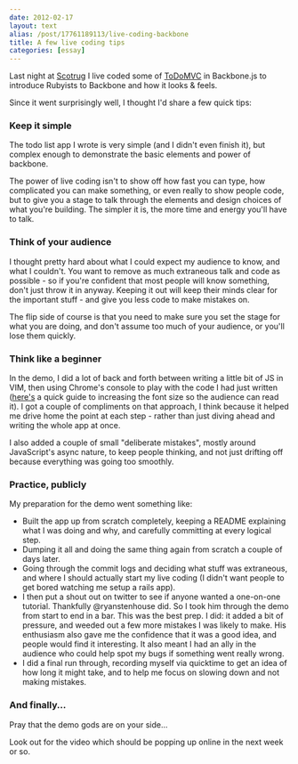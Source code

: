 ```yaml
---
date: 2012-02-17
layout: text
alias: /post/17761189113/live-coding-backbone
title: A few live coding tips
categories: [essay]
---
```


Last night at [Scotrug](http://scotrug.org) I live coded some of [ToDoMVC](http://addyosmani.github.com/todomvc/) in Backbone.js to introduce Rubyists to Backbone and how it looks & feels.

Since it went surprisingly well, I thought I'd share a few quick tips:

### Keep it simple ###
The todo list app I wrote is very simple (and I didn't even finish it), but complex enough to demonstrate the basic elements and power of backbone.

The power of live coding isn't to show off how fast you can type, how complicated you can make something, or even really to show people code, but to give you a stage to talk through the elements and design choices of what you're building. The simpler it is, the more time and energy you'll have to talk.

### Think of your audience ###
I thought pretty hard about what I could expect my audience to know, and what I couldn't. You want to remove as much extraneous talk and code as possible - so if you're confident that most people will know something, don't just throw it in anyway. Keeping it out will keep their minds clear for the important stuff - and give you less code to make mistakes on.

The flip side of course is that you need to make sure you set the stage for what you are doing, and don't assume too much of your audience, or you'll lose them quickly.


### Think like a beginner ###
In the demo, I did a lot of back and forth between writing a little bit of JS in VIM, then using Chrome's console to play with the code I had just written ([here's](http://blog.dotsmart.net/2011/09/30/change-font-size-in-chrome-devtools/) a quick guide to increasing the font size so the audience can read it). I got a couple of compliments on that approach, I think because it helped me drive home the point at each step - rather than just diving ahead and writing the whole app at once.

I also added a couple of small "deliberate mistakes", mostly around JavaScript's async nature, to keep people thinking, and not just drifting off because everything was going too smoothly.


### Practice, publicly ###
My preparation for the demo went something like: 

* Built the app up from scratch completely, keeping a README explaining what I was doing and why, and carefully committing at every logical step.
* Dumping it all and doing the same thing again from scratch a couple of days later.
* Going through the commit logs and deciding what stuff was extraneous, and where I should actually start my live coding (I didn't want people to get bored watching me setup a rails app).
* I then put a shout out on twitter to see if anyone wanted a one-on-one tutorial. Thankfully @ryanstenhouse did. So I took him through the demo from start to end in a bar. This was the best prep. I did: it added a bit of pressure, and weeded out a few more mistakes I was likely to make. His enthusiasm also gave me the confidence that it was a good idea, and people would find it interesting. It also meant I had an ally in the audience who could help spot my bugs if something went really wrong.
* I did a final run through, recording myself via quicktime to get an idea of how long it might take, and to help me focus on slowing down and not making mistakes.


### And finally... ###
Pray that the demo gods are on your side...

Look out for the video which should be popping up online in the next week or so.


